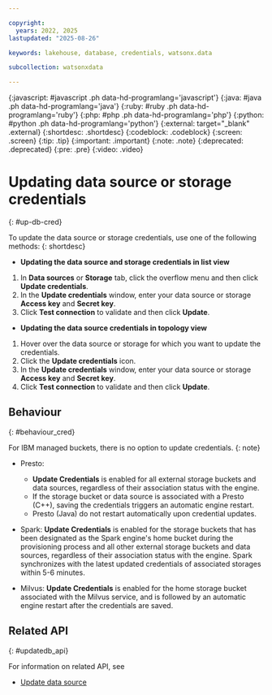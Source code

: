 ```yaml
---

copyright:
  years: 2022, 2025
lastupdated: "2025-08-26"

keywords: lakehouse, database, credentials, watsonx.data

subcollection: watsonxdata

---
```


{:javascript: #javascript .ph data-hd-programlang='javascript'}
{:java: #java .ph data-hd-programlang='java'}
{:ruby: #ruby .ph data-hd-programlang='ruby'}
{:php: #php .ph data-hd-programlang='php'}
{:python: #python .ph data-hd-programlang='python'}
{:external: target="_blank" .external}
{:shortdesc: .shortdesc}
{:codeblock: .codeblock}
{:screen: .screen}
{:tip: .tip}
{:important: .important}
{:note: .note}
{:deprecated: .deprecated}
{:pre: .pre}
{:video: .video}

# Updating data source or storage credentials
{: #up-db-cred}

To update the data source or storage credentials, use one of the following methods:
{: shortdesc}

- **Updating the data source and storage credentials in list view**

1. In **Data sources** or **Storage** tab, click the overflow menu and then click **Update credentials**.
2. In the **Update credentials** window, enter your data source or storage **Access key** and **Secret key**.
3. Click **Test connection** to validate and then click **Update**.

- **Updating the data source credentials in topology view**

1. Hover over the data source or storage for which you want to update the credentials.
2. Click the **Update credentials** icon.
3. In the **Update credentials** window, enter your data source or storage **Access key** and **Secret key**.
4. Click **Test connection** to validate and then click **Update**.

## Behaviour
{: #behaviour_cred}

For IBM managed buckets, there is no option to update credentials.
{: note}

* Presto:
   * **Update Credentials** is enabled for all external storage buckets and data sources, regardless of their association status with the engine.
   * If the storage bucket or data source is associated with a Presto (C++), saving the credentials triggers an automatic engine restart.
   * Presto (Java) do not restart automatically upon credential updates.

* Spark: **Update Credentials** is enabled for the storage buckets that has been designated as the Spark engine's home bucket during the provisioning process and all other external storage buckets and data sources, regardless of their association status with the engine. Spark synchronizes with the latest updated credentials of associated storages within 5-6 minutes.

* Milvus: **Update Credentials** is enabled for the home storage bucket associated with the Milvus service, and is followed by an automatic engine restart after the credentials are saved.

## Related API
{: #updatedb_api}

For information on related API, see
* [Update data source](https://cloud.ibm.com/apidocs/watsonxdata#update-database)
